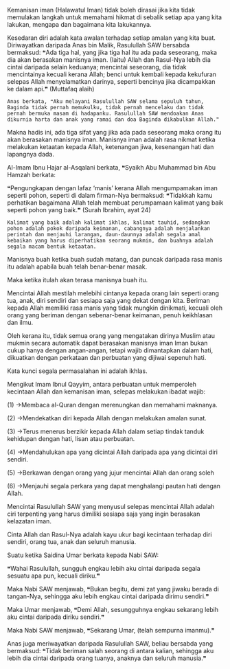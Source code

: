 Kemanisan iman (Halawatul Iman) tidak boleh dirasai jika kita tidak memulakan langkah untuk memahami hikmat di sebalik setiap apa yang kita lakukan, mengapa dan bagaimana kita lakukannya.

 

Kesedaran diri adalah kata awalan terhadap setiap amalan yang kita buat. Diriwayatkan daripada Anas bin Malik, Rasulullah SAW bersabda bermaksud: ❝Ada tiga hal, yang jika tiga hal itu ada pada seseorang, maka dia akan berasakan manisnya iman. (Iaitu) Allah dan Rasul-Nya lebih dia cintai daripada selain keduanya; mencintai seseorang, dia tidak mencintainya kecuali kerana Allah; benci untuk kembali kepada kekufuran selepas Allah menyelamatkan darinya, seperti bencinya jika dicampakkan ke dalam api.❞ (Muttafaq alaih)

 

    Anas berkata, ❝Aku melayani Rasulullah SAW selama sepuluh tahun, Baginda tidak pernah memukulku, tidak pernah mencelaku dan tidak pernah bermuka masam di hadapanku. Rasulullah SAW mendoakan Anas dikurnia harta dan anak yang ramai dan doa Baginda dikabulkan Allah.❞

 

Makna hadis ini, ada tiga sifat yang jika ada pada seseorang maka orang itu akan berasakan manisnya iman. Manisnya iman adalah rasa nikmat ketika melakukan ketaatan kepada Allah, ketenangan jiwa, kesenangan hati dan lapangnya dada.

 

Al-Imam Ibnu Hajar al-Asqalani berkata, ❝Syaikh Abu Muhammad bin Abu Hamzah berkata:

❝Pengungkapan dengan lafaz ‘manis’ kerana Allah mengumpamakan iman seperti pohon, seperti di dalam firman-Nya bermaksud: ❝Tidakkah kamu perhatikan bagaimana Allah telah membuat perumpamaan kalimat yang baik seperti pohon yang baik.❞ (Surah Ibrahim, ayat 24)

 

    Kalimat yang baik adalah kalimat ikhlas, kalimat tauhid, sedangkan pohon adalah pokok daripada keimanan, cabangnya adalah menjalankan perintah dan menjauhi larangan, daun-daunnya adalah segala amal kebaikan yang harus diperhatikan seorang mukmin, dan buahnya adalah segala macam bentuk ketaatan.

 

Manisnya buah ketika buah sudah matang, dan puncak daripada rasa manis itu adalah apabila buah telah benar-benar masak.

Maka ketika itulah akan terasa manisnya buah itu.

 

Mencintai Allah mestilah melebihi cintanya kepada orang lain seperti orang tua, anak, diri sendiri dan sesiapa saja yang dekat dengan kita. Beriman kepada Allah memiliki rasa manis yang tidak mungkin dinikmati, kecuali oleh orang yang beriman dengan sebenar-benar keimanan, penuh keikhlasan dan ilmu.

 

Oleh kerana itu, tidak semua orang yang mengatakan dirinya Muslim atau mukmin secara automatik dapat berasakan manisnya iman Iman bukan cukup hanya dengan angan-angan, tetapi wajib dimantapkan dalam hati, dikuatkan dengan perkataan dan perbuatan yang dijiwai sepenuh hati.

 

Kata kunci segala permasalahan ini adalah ikhlas.

 

Mengikut Imam Ibnul Qayyim, antara perbuatan untuk memperoleh kecintaan Allah dan kemanisan iman, selepas melakukan ibadat wajib:

(1)   →Membaca al-Quran dengan merenungkan dan memahami maknanya.

(2)   →Mendekatkan diri kepada Allah dengan melakukan amalan sunat.

(3)   →Terus menerus berzikir kepada Allah dalam setiap tindak tanduk kehidupan dengan hati, lisan atau perbuatan.

(4)   →Mendahulukan apa yang dicintai Allah daripada apa yang dicintai diri sendiri.

(5)   →Berkawan dengan orang yang jujur mencintai Allah dan orang soleh

(6)   →Menjauhi segala perkara yang dapat menghalangi pautan hati dengan Allah.

 

Mencintai Rasulullah SAW yang menyusul selepas mencintai Allah adalah ciri terpenting yang harus dimiliki sesiapa saja yang ingin berasakan kelazatan iman.

 

Cinta Allah dan Rasul-Nya adalah kayu ukur bagi kecintaan terhadap diri sendiri, orang tua, anak dan seluruh manusia.

 

Suatu ketika Saidina Umar berkata kepada Nabi SAW:

❝Wahai Rasulullah, sungguh engkau lebih aku cintai daripada segala sesuatu apa pun, kecuali diriku.❞

 

Maka Nabi SAW menjawab, ❝Bukan begitu, demi zat yang jiwaku berada di tangan-Nya, sehingga aku lebih engkau cintai daripada dirimu sendiri.❞

 

Maka Umar menjawab, ❝Demi Allah, sesungguhnya engkau sekarang lebih aku cintai daripada diriku sendiri.❞

 

Maka Nabi SAW menjawab, ❝Sekarang Umar, (telah sempurna imanmu).❞

 

Anas juga meriwayatkan daripada Rasulullah SAW, beliau bersabda yang bermaksud: ❝Tidak beriman salah seorang di antara kalian, sehingga aku lebih dia cintai daripada orang tuanya, anaknya dan seluruh manusia.❞
